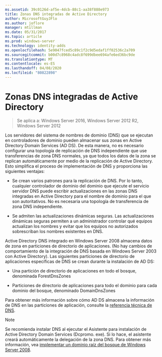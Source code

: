 ```yaml
---
ms.assetid: 39c0126d-af5e-4dcb-88c1-aa38f888e973
title: Zonas DNS integradas de Active Directory
author: MicrosoftGuyJFlo
ms.author: joflore
manager: mtillman
ms.date: 05/31/2017
ms.topic: article
ms.prod: windows-server
ms.technology: identity-adds
ms.openlocfilehash: 5e9047fced5c89c1f2c9d5edaf1ff02536c2a709
ms.sourcegitcommit: b00d7c8968c4adc8f699dbee694afe6ed36bc9de
ms.translationtype: MT
ms.contentlocale: es-ES
ms.lasthandoff: 04/08/2020
ms.locfileid: "80822898"
---
```

# <a name="active-directory-integrated-dns-zones"></a>Zonas DNS integradas de Active Directory

>Se aplica a: Windows Server 2016, Windows Server 2012 R2, Windows Server 2012

Los servidores del sistema de nombres de dominio (DNS) que se ejecutan en controladores de dominio pueden almacenar sus zonas en Active Directory Domain Services (AD DS). De esta manera, no es necesario configurar una topología de replicación de DNS independiente que use transferencias de zona DNS normales, ya que todos los datos de la zona se replican automáticamente por medio de la replicación de Active Directory. Esto simplifica el proceso de implementación de DNS y proporciona las siguientes ventajas:  
  
-   Se crean varios patrones para la replicación de DNS. Por lo tanto, cualquier controlador de dominio del dominio que ejecute el servicio servidor DNS puede escribir actualizaciones en las zonas DNS integradas en Active Directory para el nombre de dominio para el que son autoritativos. No es necesaria una topología de transferencia de zona DNS independiente.  
  
-   Se admiten las actualizaciones dinámicas seguras. Las actualizaciones dinámicas seguras permiten a un administrador controlar qué equipos actualizan los nombres y evitar que los equipos no autorizados sobrescriban los nombres existentes en DNS.  
  
Active Directory DNS integrado en Windows Server 2008 almacena datos de zona en particiones de directorio de aplicaciones. (No hay cambios de comportamiento de la integración de DNS basada en Windows Server 2003 con Active Directory). Las siguientes particiones de directorio de aplicaciones específicas de DNS se crean durante la instalación de AD DS:  
  
-   Una partición de directorio de aplicaciones en todo el bosque, denominada ForestDnsZones  
  
-   Particiones de directorio de aplicaciones para todo el dominio para cada dominio del bosque, denominado DomainDnsZones  
  
Para obtener más información sobre cómo AD DS almacena la información de DNS en las particiones de aplicación, consulte la [referencia técnica de DNS](https://go.microsoft.com/fwlink/?LinkId=106636).  
  
> [!NOTE]  
> Se recomienda instalar DNS al ejecutar el Asistente para instalación de Active Directory Domain Services (Dcpromo. exe). Si lo hace, el asistente creará automáticamente la delegación de la zona DNS. Para obtener más información, vea [implementar un dominio raíz del bosque de Windows Server 2008](https://technet.microsoft.com/library/cc731174.aspx).  
  


